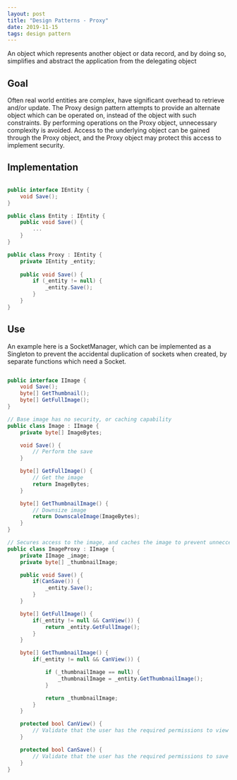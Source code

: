 ```yaml
---
layout: post
title: "Design Patterns - Proxy"
date: 2019-11-15
tags: design pattern
---
```

An object which represents another object or data record, and by doing so, simplifies and abstract the application from the delegating object

## Goal

Often real world entities are complex, have significant overhead to retrieve and/or update.  The Proxy design pattern attempts to provide an alternate object which can be operated on, instead of the object with such constraints.  By performing operations on the Proxy object, unnecessary complexity is avoided. Access to the underlying object can be gained through the Proxy object, and the Proxy object may protect this access to implement security.

## Implementation

```csharp

public interface IEntity {
    void Save();
}

public class Entity : IEntity {
    public void Save() {
        ...
    }
}

public class Proxy : IEntity {
    private IEntity _entity;
    
    public void Save() {
        if (_entity != null) {
            _entity.Save();
        }
    }
}

```

## Use

An example here is a SocketManager, which can be implemented as a Singleton to prevent the accidental duplication of sockets when created, by separate functions which need a Socket.

```csharp 

public interface IImage {
    void Save();
    byte[] GetThumbnail();
    byte[] GetFullImage();
}

// Base image has no security, or caching capability
public class Image : IImage {
    private byte[] ImageBytes;

    void Save() {
        // Perform the save
    }

    byte[] GetFullImage() {
        // Get the image
        return ImageBytes; 
    }

    byte[] GetThumbnailImage() {
        // Downsize image
        return DownscaleImage(ImageBytes);
    }
}

// Secures access to the image, and caches the image to prevent unneccessary work to recreate it. 
public class ImageProxy : IImage {
    private IImage _image;
    private byte[] _thumbnailImage;

    public void Save() {
        if(CanSave()) {
            _entity.Save();
        }
    }

    byte[] GetFullImage() {
        if(_entity != null && CanView()) {
            return _entity.GetFullImage();
        }    
    }

    byte[] GetThumbnailImage() {
        if(_entity != null && CanView()) {

            if (_thumbnailImage == null) {
                _thumbnailImage = _entity.GetThumbnailImage();
            }

            return _thumbnailImage;
        } 
    }

    protected bool CanView() {
        // Validate that the user has the required permissions to view
    }

    protected bool CanSave() {
        // Validate that the user has the required permissions to save
    }
}
```